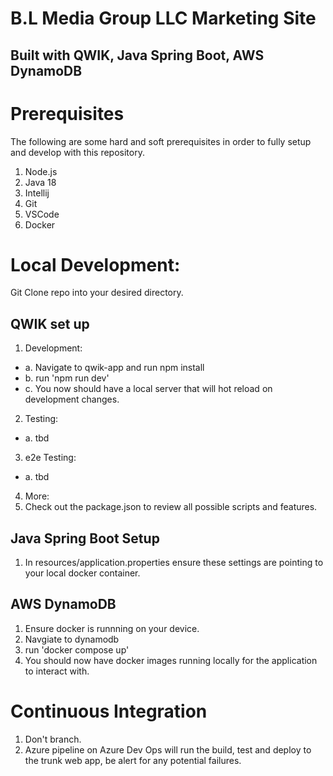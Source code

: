 # B.L Media Group LLC Marketing Site

## Built with QWIK, Java Spring Boot, AWS DynamoDB

# Prerequisites

The following are some hard and soft prerequisites in order to fully setup and develop with this repository.

1. Node.js
2. Java 18
3. Intellij
4. Git
5. VSCode
6. Docker

# Local Development:

Git Clone repo into your desired directory.

## QWIK set up

1. Development:

- a. Navigate to qwik-app and run npm install
- b. run 'npm run dev'
- c. You now should have a local server that will hot reload on development changes.

2. Testing:

- a. tbd

3. e2e Testing:

- a. tbd

4. More:
1. Check out the package.json to review all possible scripts and features.

## Java Spring Boot Setup

1. In resources/application.properties ensure these settings are pointing to your local docker container.

## AWS DynamoDB

1. Ensure docker is runnning on your device.
2. Navgiate to dynamodb
3. run 'docker compose up'
4. You should now have docker images running locally for the application to interact with.

# Continuous Integration

1. Don't branch.
2. Azure pipeline on Azure Dev Ops will run the build, test and deploy to the trunk web app, be alert for any potential failures.
